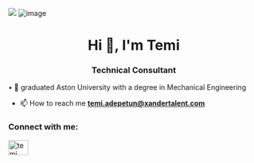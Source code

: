 ![](https://komarev.com/ghpvc/?username=TAcodess)
![image](https://github.com/TAcodess/TAcodess/assets/131882718/fa824f5c-a3b6-4424-836a-f77a19c294e3)

<h1 align="center">Hi 👋, I'm Temi</h1>
<h3 align="center">Technical Consultant</h3>

• 📖 graduated Aston University with a degree in Mechanical Engineering

- 📫 How to reach me **temi.adepetun@xandertalent.com**

<h3 align="left">Connect with me:</h3>
<p align="left">
<a href="https://www.linkedin.com/in/temi-adepetun-232a551a0/" target="blank"><img align="center" src="https://raw.githubusercontent.com/rahuldkjain/github-profile-readme-generator/master/src/images/icons/Social/linked-in-alt.svg" alt="temi adepetun" height="30" width="40" /></a>
</p>
